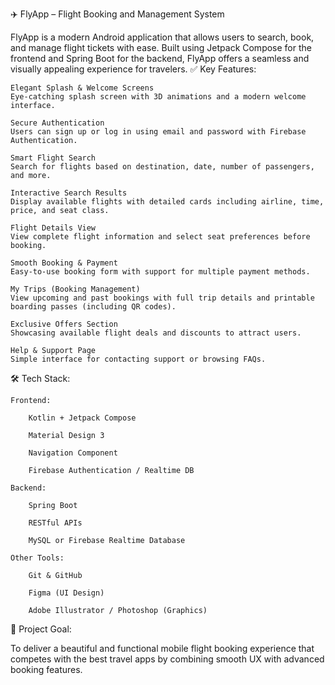✈️ FlyApp – Flight Booking and Management System

FlyApp is a modern Android application that allows users to search, book, and manage flight tickets with ease. Built using Jetpack Compose for the frontend and Spring Boot for the backend, FlyApp offers a seamless and visually appealing experience for travelers.
✅ Key Features:

    Elegant Splash & Welcome Screens
    Eye-catching splash screen with 3D animations and a modern welcome interface.

    Secure Authentication
    Users can sign up or log in using email and password with Firebase Authentication.

    Smart Flight Search
    Search for flights based on destination, date, number of passengers, and more.

    Interactive Search Results
    Display available flights with detailed cards including airline, time, price, and seat class.

    Flight Details View
    View complete flight information and select seat preferences before booking.

    Smooth Booking & Payment
    Easy-to-use booking form with support for multiple payment methods.

    My Trips (Booking Management)
    View upcoming and past bookings with full trip details and printable boarding passes (including QR codes).

    Exclusive Offers Section
    Showcasing available flight deals and discounts to attract users.

    Help & Support Page
    Simple interface for contacting support or browsing FAQs.

🛠️ Tech Stack:

    Frontend:

        Kotlin + Jetpack Compose

        Material Design 3

        Navigation Component

        Firebase Authentication / Realtime DB

    Backend:

        Spring Boot

        RESTful APIs

        MySQL or Firebase Realtime Database

    Other Tools:

        Git & GitHub

        Figma (UI Design)

        Adobe Illustrator / Photoshop (Graphics)

🎯 Project Goal:

To deliver a beautiful and functional mobile flight booking experience that competes with the best travel apps by combining smooth UX with advanced booking features.
